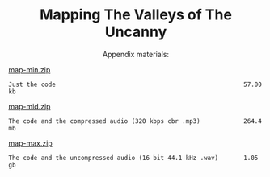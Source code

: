 <center> <h1> Mapping The Valleys of The Uncanny </h1> </center> 

<center> Appendix materials: </center> 

[map-min.zip](https://f005.backblazeb2.com/file/recovery-site/html/map-min.zip)

```Just the code                                                    57.00 kb```

[map-mid.zip](https://f005.backblazeb2.com/file/recovery-site/html/map-mid.zip)

```The code and the compressed audio (320 kbps cbr .mp3)            264.4 mb```

[map-max.zip](https://f005.backblazeb2.com/file/recovery-site/map-max.zip)

```The code and the uncompressed audio (16 bit 44.1 kHz .wav)       1.05  gb```
